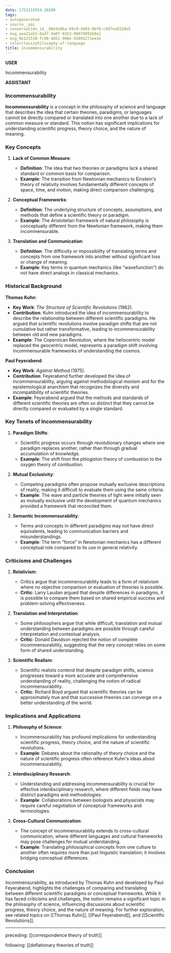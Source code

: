 ```yaml
---
date: 1722115954.10209
tags:
- autogenerated
- source__oai
- conversation_id__08e9a9ba-69c9-4403-8bf6-c997ea5520e5
- msg_aaa21a52-0a47-4a0f-82b3-0607d091b8a1
- msg_6b121538-fc98-4d52-908e-92091271ee3e
- colorclass/philosophy-of-language
title: incommensurability
---
```


**USER**

Incommensurability


**ASSISTANT**

### Incommensurability

**Incommensurability** is a concept in the philosophy of science and language that describes the idea that certain theories, paradigms, or languages cannot be directly compared or translated into one another due to a lack of common measure or standard. This notion has significant implications for understanding scientific progress, theory choice, and the nature of meaning.

### Key Concepts

1. **Lack of Common Measure**:
   - **Definition**: The idea that two theories or paradigms lack a shared standard or common basis for comparison.
   - **Example**: The transition from Newtonian mechanics to Einstein's theory of relativity involves fundamentally different concepts of space, time, and motion, making direct comparison challenging.

2. **Conceptual Frameworks**:
   - **Definition**: The underlying structure of concepts, assumptions, and methods that define a scientific theory or paradigm.
   - **Example**: The Aristotelian framework of natural philosophy is conceptually different from the Newtonian framework, making them incommensurable.

3. **Translation and Communication**:
   - **Definition**: The difficulty or impossibility of translating terms and concepts from one framework into another without significant loss or change of meaning.
   - **Example**: Key terms in quantum mechanics (like "wavefunction") do not have direct analogs in classical mechanics.

### Historical Background

**Thomas Kuhn**:
- **Key Work**: *The Structure of Scientific Revolutions* (1962).
- **Contribution**: Kuhn introduced the idea of incommensurability to describe the relationship between different scientific paradigms. He argued that scientific revolutions involve paradigm shifts that are not cumulative but rather transformative, leading to incommensurability between old and new paradigms.
- **Example**: The Copernican Revolution, where the heliocentric model replaced the geocentric model, represents a paradigm shift involving incommensurable frameworks of understanding the cosmos.

**Paul Feyerabend**:
- **Key Work**: *Against Method* (1975).
- **Contribution**: Feyerabend further developed the idea of incommensurability, arguing against methodological monism and for the epistemological anarchism that recognizes the diversity and incompatibility of scientific theories.
- **Example**: Feyerabend argued that the methods and standards of different scientific theories are often so distinct that they cannot be directly compared or evaluated by a single standard.

### Key Tenets of Incommensurability

1. **Paradigm Shifts**:
   - Scientific progress occurs through revolutionary changes where one paradigm replaces another, rather than through gradual accumulation of knowledge.
   - **Example**: The shift from the phlogiston theory of combustion to the oxygen theory of combustion.

2. **Mutual Exclusivity**:
   - Competing paradigms often propose mutually exclusive descriptions of reality, making it difficult to evaluate them using the same criteria.
   - **Example**: The wave and particle theories of light were initially seen as mutually exclusive until the development of quantum mechanics provided a framework that reconciled them.

3. **Semantic Incommensurability**:
   - Terms and concepts in different paradigms may not have direct equivalents, leading to communication barriers and misunderstandings.
   - **Example**: The term "force" in Newtonian mechanics has a different conceptual role compared to its use in general relativity.

### Criticisms and Challenges

1. **Relativism**:
   - Critics argue that incommensurability leads to a form of relativism where no objective comparison or evaluation of theories is possible.
   - **Critic**: Larry Laudan argued that despite differences in paradigms, it is possible to compare them based on shared empirical success and problem-solving effectiveness.

2. **Translation and Interpretation**:
   - Some philosophers argue that while difficult, translation and mutual understanding between paradigms are possible through careful interpretation and contextual analysis.
   - **Critic**: Donald Davidson rejected the notion of complete incommensurability, suggesting that the very concept relies on some form of shared understanding.

3. **Scientific Realism**:
   - Scientific realists contend that despite paradigm shifts, science progresses toward a more accurate and comprehensive understanding of reality, challenging the notion of radical incommensurability.
   - **Critic**: Richard Boyd argued that scientific theories can be approximately true and that successive theories can converge on a better understanding of the world.

### Implications and Applications

1. **Philosophy of Science**:
   - Incommensurability has profound implications for understanding scientific progress, theory choice, and the nature of scientific revolutions.
   - **Example**: Debates about the rationality of theory choice and the nature of scientific progress often reference Kuhn's ideas about incommensurability.

2. **Interdisciplinary Research**:
   - Understanding and addressing incommensurability is crucial for effective interdisciplinary research, where different fields may have distinct paradigms and methodologies.
   - **Example**: Collaborations between biologists and physicists may require careful negotiation of conceptual frameworks and terminologies.

3. **Cross-Cultural Communication**:
   - The concept of incommensurability extends to cross-cultural communication, where different languages and cultural frameworks may pose challenges for mutual understanding.
   - **Example**: Translating philosophical concepts from one culture to another often requires more than just linguistic translation; it involves bridging conceptual differences.

### Conclusion

Incommensurability, as introduced by Thomas Kuhn and developed by Paul Feyerabend, highlights the challenges of comparing and translating between different scientific paradigms or conceptual frameworks. While it has faced criticisms and challenges, the notion remains a significant topic in the philosophy of science, influencing discussions about scientific progress, theory choice, and the nature of meaning. For further exploration, see related topics on [[Thomas Kuhn]], [[Paul Feyerabend]], and [[Scientific Revolutions]].


---

preceding: [[correspondence theory of truth]]  


following: [[deflationary theories of truth]]